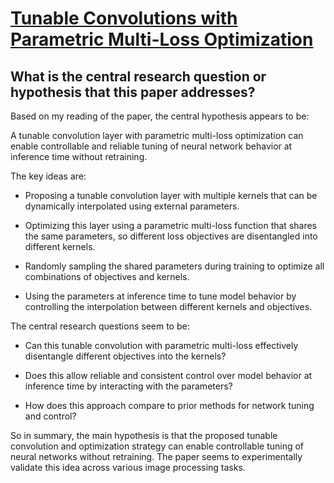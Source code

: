 # [Tunable Convolutions with Parametric Multi-Loss Optimization](https://arxiv.org/abs/2304.00898)

## What is the central research question or hypothesis that this paper addresses?

 Based on my reading of the paper, the central hypothesis appears to be: 

A tunable convolution layer with parametric multi-loss optimization can enable controllable and reliable tuning of neural network behavior at inference time without retraining. 

The key ideas are:

- Proposing a tunable convolution layer with multiple kernels that can be dynamically interpolated using external parameters. 

- Optimizing this layer using a parametric multi-loss function that shares the same parameters, so different loss objectives are disentangled into different kernels.

- Randomly sampling the shared parameters during training to optimize all combinations of objectives and kernels.

- Using the parameters at inference time to tune model behavior by controlling the interpolation between different kernels and objectives.

The central research questions seem to be:

- Can this tunable convolution with parametric multi-loss effectively disentangle different objectives into the kernels? 

- Does this allow reliable and consistent control over model behavior at inference time by interacting with the parameters?

- How does this approach compare to prior methods for network tuning and control?

So in summary, the main hypothesis is that the proposed tunable convolution and optimization strategy can enable controllable tuning of neural networks without retraining. The paper seems to experimentally validate this idea across various image processing tasks.
